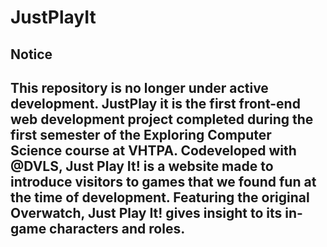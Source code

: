 JustPlayIt
======================
Notice
-----
This repository is no longer under active development. JustPlay it is the first front-end web development project completed during the first semester of the Exploring Computer Science course at VHTPA. Codeveloped with @DVLS, Just Play It! is a website made to introduce visitors to games that we found fun at the time of development. Featuring the original Overwatch, Just Play It! gives insight to its in-game characters and roles. 
---
